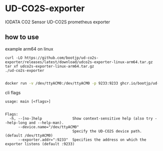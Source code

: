 # UD-CO2S-exporter
IODATA CO2 Sensor UD-CO2S prometheus exporter




## how to use


example arm64 on linux
```
curl -LO https://github.com/bootjp/ud-co2s-exporter/releases/latest/download/udco2s-exporter-linux-arm64.tar.gz
tar xf udco2s-exporter-linux-arm64.tar.gz
./ud-co2s-exporter
```


```bash

docker run -v /dev/ttyACM0:/dev/ttyACM0 -p 9233:9233 ghcr.io/bootjp/ud-co2s-exporter:latest

```

cli flags
```
usage: main [<flags>]


Flags:
  -h, --[no-]help              Show context-sensitive help (also try --help-long and --help-man).
      --device.name="/dev/ttyACM0"
                               Specify the UD-CO2S device path.(default /dev/ttyACM0)
      --exporter.addr=":9233"  Specifies the address on which the exporter listens (default :9233)

```